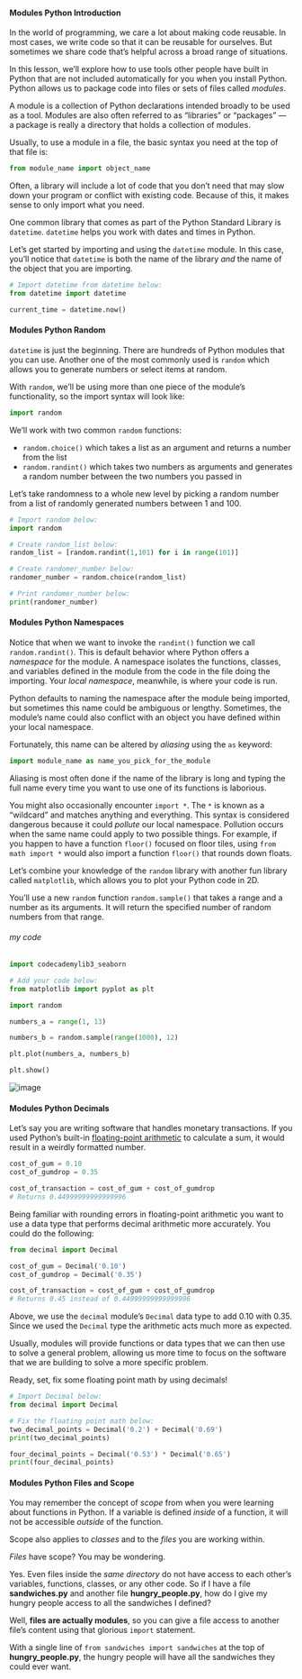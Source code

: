 #### Modules Python Introduction

In the world of programming, we care a lot about making code reusable. In most cases, we write code so that it can be reusable for ourselves. But sometimes we share code that’s helpful across a broad range of situations.

In this lesson, we’ll explore how to use tools other people have built in Python that are not included automatically for you when you install Python. Python allows us to package code into files or sets of files called *modules*.

A module is a collection of Python declarations intended broadly to be used as a tool. Modules are also often referred to as “libraries” or “packages” — a package is really a directory that holds a collection of modules.

Usually, to use a module in a file, the basic syntax you need at the top of that file is:

```py
from module_name import object_name
```

Often, a library will include a lot of code that you don’t need that may slow down your program or conflict with existing code. Because of this, it makes sense to only import what you need.

One common library that comes as part of the Python Standard Library is `datetime`. `datetime` helps you work with dates and times in Python.

Let’s get started by importing and using the `datetime` module. In this case, you’ll notice that `datetime` is both the name of the library *and* the name of the object that you are importing.



```python
# Import datetime from datetime below:
from datetime import datetime

current_time = datetime.now()
```





#### Modules Python Random

`datetime` is just the beginning. There are hundreds of Python modules that you can use. Another one of the most commonly used is `random` which allows you to generate numbers or select items at random.

With `random`, we’ll be using more than one piece of the module’s functionality, so the import syntax will look like:

```py
import random
```

We’ll work with two common `random` functions:

- `random.choice()` which takes a list as an argument and returns a number from the list
- `random.randint()` which takes two numbers as arguments and generates a random number between the two numbers you passed in

Let’s take randomness to a whole new level by picking a random number from a list of randomly generated numbers between 1 and 100.



```python
# Import random below:
import random

# Create random_list below:
random_list = [random.randint(1,101) for i in range(101)]

# Create randomer_number below:
randomer_number = random.choice(random_list)

# Print randomer_number below:
print(randomer_number)
```





#### Modules Python Namespaces

Notice that when we want to invoke the `randint()` function we call `random.randint()`. This is default behavior where Python offers a *namespace* for the module. A namespace isolates the functions, classes, and variables defined in the module from the code in the file doing the importing. Your *local namespace*, meanwhile, is where your code is run.

Python defaults to naming the namespace after the module being imported, but sometimes this name could be ambiguous or lengthy. Sometimes, the module’s name could also conflict with an object you have defined within your local namespace.

Fortunately, this name can be altered by *aliasing* using the `as` keyword:

```py
import module_name as name_you_pick_for_the_module
```

Aliasing is most often done if the name of the library is long and typing the full name every time you want to use one of its functions is laborious.

You might also occasionally encounter `import *`. The `*` is known as a “wildcard” and matches anything and everything. This syntax is considered dangerous because it could *pollute* our local namespace. Pollution occurs when the same name could apply to two possible things. For example, if you happen to have a function `floor()` focused on floor tiles, using `from math import *` would also import a function `floor()` that rounds down floats.

Let’s combine your knowledge of the `random` library with another fun library called `matplotlib`, which allows you to plot your Python code in 2D.

You’ll use a new `random` function `random.sample()` that takes a range and a number as its arguments. It will return the specified number of random numbers from that range.



###### my code

```python
import codecademylib3_seaborn

# Add your code below:
from matplotlib import pyplot as plt

import random

numbers_a = range(1, 13)

numbers_b = random.sample(range(1000), 12)

plt.plot(numbers_a, numbers_b)

plt.show()
```

![image](https://user-images.githubusercontent.com/58539681/92109427-f6cb3500-ee23-11ea-9bec-3778ec70c79b.png)



#### Modules Python Decimals

Let’s say you are writing software that handles monetary transactions. If you used Python’s built-in [floating-point arithmetic](https://en.wikipedia.org/wiki/Floating-point_arithmetic) to calculate a sum, it would result in a weirdly formatted number.

```py
cost_of_gum = 0.10
cost_of_gumdrop = 0.35

cost_of_transaction = cost_of_gum + cost_of_gumdrop
# Returns 0.44999999999999996
```

Being familiar with rounding errors in floating-point arithmetic you want to use a data type that performs decimal arithmetic more accurately. You could do the following:

```py
from decimal import Decimal

cost_of_gum = Decimal('0.10')
cost_of_gumdrop = Decimal('0.35')

cost_of_transaction = cost_of_gum + cost_of_gumdrop
# Returns 0.45 instead of 0.44999999999999996
```

Above, we use the `decimal` module’s `Decimal` data type to add 0.10 with 0.35. Since we used the `Decimal` type the arithmetic acts much more as expected.

Usually, modules will provide functions or data types that we can then use to solve a general problem, allowing us more time to focus on the software that we are building to solve a more specific problem.

Ready, set, fix some floating point math by using decimals!



```python
# Import Decimal below:
from decimal import Decimal

# Fix the floating point math below:
two_decimal_points = Decimal('0.2') + Decimal('0.69')
print(two_decimal_points)

four_decimal_points = Decimal('0.53') * Decimal('0.65')
print(four_decimal_points)
```





#### Modules Python Files and Scope

You may remember the concept of *scope* from when you were learning about functions in Python. If a variable is defined *inside* of a function, it will not be accessible *outside* of the function.

Scope also applies to *classes* and to the *files* you are working within.

*Files* have scope? You may be wondering.

Yes. Even files inside the *same directory* do not have access to each other’s variables, functions, classes, or any other code. So if I have a file **sandwiches.py** and another file **hungry_people.py**, how do I give my hungry people access to all the sandwiches I defined?

Well, **files are actually modules**, so you can give a file access to another file’s content using that glorious `import` statement.

With a single line of `from sandwiches import sandwiches` at the top of **hungry_people.py**, the hungry people will have all the sandwiches they could ever want.



```python

```

